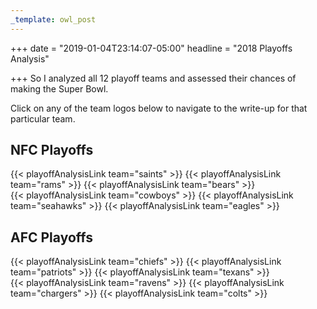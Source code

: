 ```yaml
---
_template: owl_post
---
```


+++
date = "2019-01-04T23:14:07-05:00"
headline = "2018 Playoffs Analysis"

+++
So I analyzed all 12 playoff teams and assessed their chances of making the Super Bowl.

Click on any of the team logos below to navigate to the write-up for that particular team.

## NFC Playoffs

<div class='logoPlayoffLinkContainer'>
{{< playoffAnalysisLink team="saints" >}}
{{< playoffAnalysisLink team="rams" >}}
{{< playoffAnalysisLink team="bears" >}}
</div>
<div class='logoPlayoffLinkContainer'>
{{< playoffAnalysisLink team="cowboys" >}}
{{< playoffAnalysisLink team="seahawks" >}}
{{< playoffAnalysisLink team="eagles" >}}
</div>

## AFC Playoffs

<div class='logoPlayoffLinkContainer'>
{{< playoffAnalysisLink team="chiefs" >}}
{{< playoffAnalysisLink team="patriots" >}}
{{< playoffAnalysisLink team="texans" >}}
</div>
<div class='logoPlayoffLinkContainer'>
{{< playoffAnalysisLink team="ravens" >}}
{{< playoffAnalysisLink team="chargers" >}}
{{< playoffAnalysisLink team="colts" >}}
</div>
